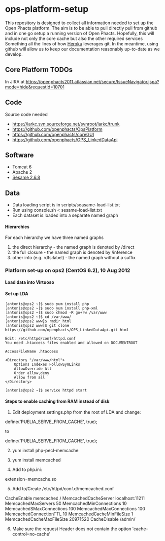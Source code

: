 ops-platform-setup
==================
This repository is designed to collect all information needed to set up the Open Phacts platform. The aim is to be able to pull directly pull from github and in one go setup a running version of Open Phacts. Hopefully, this will include not only the core cache but also the other required services Something all the lines of how [Heroku](https://devcenter.heroku.com/articles/git ) leverages git. In the meantime, using github will allow us to keep our documentation reasonably up-to-date as we develop.

Core Platform TODOs
-------------------
In JIRA at <https://openphacts2011.atlassian.net/secure/IssueNavigator.jspa?mode=hide&requestId=10701>

Code
--------------

Source code needed

- <https://larkc.svn.sourceforge.net/svnroot/larkc/trunk>
- <https://github.com/openphacts/OpsPlatform>
- <https://github.com/openphacts/coreGUI>
- <https://github.com/openphacts/OPS_LinkedDataApi>


Software
----------------
- Tomcat 6
- Apache 2
- [Sesame 2.6.8](http://www.openrdf.org/)

Data
---------------
- Data loading script is in scripts/seasame-load-list.txt
- Run using console.sh < sesame-load-list.txt
- Each dataset is loaded into a separate named graph 

#### Hierarchies
For each hierarchy we have three named graphs

1. the direct hierarchy - the named graph is denoted by /direct
2. the full closure - the named graph is denoted by /inference
3. other info (e.g. rdfs:label) - the named graph without a suffix

### Platform set-up on ops2 (CentOS 6.2), 10 Aug 2012

#### Load data into Virtuoso
    
#### Set up LDA

    [antonis@ops2 ~]$ sudo yum install php
    [antonis@ops2 ~]$ sudo yum install php-xml
    [antonis@ops2 ~]$ sudo chmod -R go+rw /var/www
    [antonis@ops2 ~]$ cd /var/www/
    [antonis@ops2 www]$ rmdir html
    [antonis@ops2 www]$ git clone https://github.com/openphacts/OPS_LinkedDataApi.git html

    Edit: /etc/httpd/conf/httpd.conf
    You need .htaccess files enabled and allowed on DOCUMENTROOT

    AccessFileName .htaccess

    <Directory "/var/www/html">
        Options Indexes FollowSymLinks
        AllowOverride All
        Order allow,deny
        Allow from all
    </Directory>

    [antonis@ops2 ~]$ service httpd start

#### Steps to enable caching from RAM instead of disk
1. Edit deployment.settings.php from the root of LDA and change:

  define('PUELIA_SERVE_FROM_CACHE', true);

to

  define('PUELIA_SERVE_FROM_CACHE', true);

2. yum install php-pecl-memcache

3. yum install memcached

4. Add to php.ini:

  extension=memcache.so

5. Add to/Create /etc/httpd/conf.d/memcached.conf 

  <IfModule mod_memcached_cache.c>
        CacheEnable memcached /
        MemcachedCacheServer localhost:11211
        MemcachedMaxServers 50
        MemcachedMinConnections 10
        MemcachedSMaxConnections 100
        MemcachedMaxConnections 100
        MemcachedConnectionTTL 10
        MemcachedCacheMinFileSize 1
        MemcachedCacheMaxFileSize 20971520
        CacheDisable /admin/
  </IfModule>

6. Make sure the request Header does not contain the option 'cache-control=no-cache'

